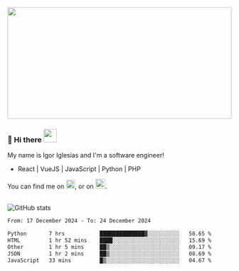 <img src="https://c.tenor.com/KjVxfRrrncUAAAAd/matrix.gif" width="100%" height="250px">

### 🔭 Hi there <img src="https://raw.githubusercontent.com/MartinHeinz/MartinHeinz/master/wave.gif" width="30px">


My name is Igor Iglesias and I'm a software engineer!
<br>

<ul>
  <li> React | VueJS | JavaScript | Python | PHP </li>
</ul>
You can find me on <a href="https://twitter.com/IgorIglesias5"><img src="https://i.imgur.com/JLLlB5S.png" width="20px"></a>, or on <a href="https://www.linkedin.com/in/igor-iglesias-62478428/"><img src="https://i.imgur.com/PXyIkWx.png" width="22px"></a>.

<br>
<br>

![GitHub stats](https://github-readme-stats.vercel.app/api?username=igoiglesias&show_icons=true&count_private=true&theme=chartreuse-dark&hide_title=true)

<!--START_SECTION:waka-->

```txt
From: 17 December 2024 - To: 24 December 2024

Python       7 hrs           ██████████████▓░░░░░░░░░░   58.65 %
HTML         1 hr 52 mins    ████░░░░░░░░░░░░░░░░░░░░░   15.69 %
Other        1 hr 5 mins     ██▒░░░░░░░░░░░░░░░░░░░░░░   09.17 %
JSON         1 hr 2 mins     ██▒░░░░░░░░░░░░░░░░░░░░░░   08.69 %
JavaScript   33 mins         █▒░░░░░░░░░░░░░░░░░░░░░░░   04.67 %
```

<!--END_SECTION:waka-->
